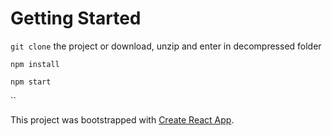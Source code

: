 # Getting Started

`git clone` the project or download, unzip and enter in decompressed folder

`npm install`

`npm start`

``

This project was bootstrapped with [Create React App](https://github.com/facebook/create-react-app).
